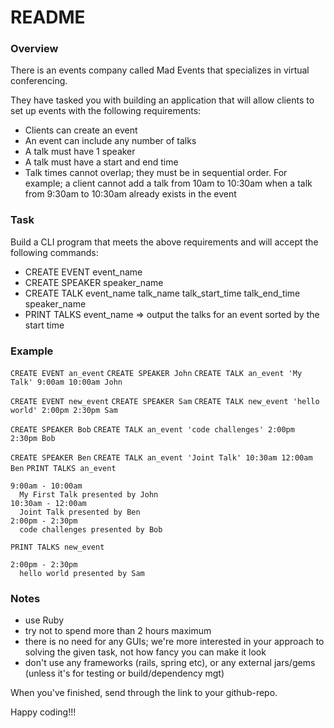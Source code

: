 # README

### Overview
There is an events company called Mad Events that specializes in virtual conferencing.

They have tasked you with building an application that will allow clients to set up events with the following requirements:
- Clients can create an event
- An event can include any number of talks
- A talk must have 1 speaker
- A talk must have a start and end time
- Talk times cannot overlap; they must be in sequential order. For example; a client cannot add a talk from 10am to 10:30am when a talk from 9:30am to 10:30am already exists in the event

### Task
Build a CLI program that meets the above requirements and will accept the following commands:
- CREATE EVENT event_name
- CREATE SPEAKER speaker_name
- CREATE TALK event_name talk_name talk_start_time talk_end_time speaker_name
- PRINT TALKS event_name => output the talks for an event sorted by the start time

### Example
`CREATE EVENT an_event`
`CREATE SPEAKER John`
`CREATE TALK an_event 'My Talk' 9:00am 10:00am John`

`CREATE EVENT new_event`
`CREATE SPEAKER Sam`
`CREATE TALK new_event 'hello world' 2:00pm 2:30pm Sam`

`CREATE SPEAKER Bob`
`CREATE TALK an_event 'code challenges' 2:00pm 2:30pm Bob`

`CREATE SPEAKER Ben`
`CREATE TALK an_event 'Joint Talk' 10:30am 12:00am Ben`
`PRINT TALKS an_event`
```
9:00am - 10:00am
  My First Talk presented by John
10:30am - 12:00am
  Joint Talk presented by Ben
2:00pm - 2:30pm
  code challenges presented by Bob
```
`PRINT TALKS new_event`
```
2:00pm - 2:30pm
  hello world presented by Sam
```

### Notes
- use Ruby
- try not to spend more than 2 hours maximum
- there is no need for any GUIs; we're more interested in your approach to solving the given task, not how fancy you can make it look
- don't use any frameworks (rails, spring etc), or any external jars/gems (unless it's for testing or build/dependency mgt)

When you've finished, send through the link to your github-repo.

Happy coding!!!